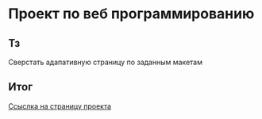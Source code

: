 # Проект по веб программированию
## Тз
Сверстать адапативную страницу по заданным макетам
## Итог
[Ссыслка на страницу проекта](https://web.tehnarenok.online)
